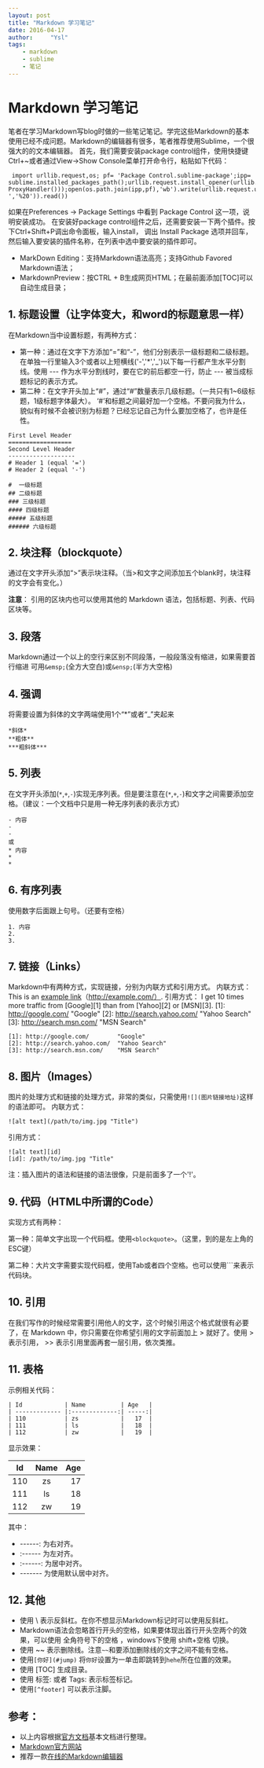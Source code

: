 ```yaml
---
layout: post
title: "Markdown 学习笔记"
date: 2016-04-17
author:     "Ysl"
tags:
    - markdown
    - sublime
    - 笔记
---
```


# Markdown 学习笔记

笔者在学习Markdown写blog时做的一些笔记笔记。学完这些Markdown的基本使用已经不成问题。Markdown的编辑器有很多，笔者推荐使用Sublime，一个很强大的的文本编辑器。
首先，我们需要安装package control组件，使用快捷键 Ctrl+~或者通过View->Show Console菜单打开命令行，粘贴如下代码：
 
	 import urllib.request,os; pf= 'Package Control.sublime-package';ipp= sublime.installed_packages_path();urllib.request.install_opener(urllib.request.build_opener(urllib.request ProxyHandler()));open(os.path.join(ipp,pf),'wb').write(urllib.request.urlopen('[http://sublime.wbond.net/(http://sublime.wbond.net/)'+pf.replace(' ','%20')).read())

如果在Preferences → Package Settings 中看到 Package Control 这一项，说明安装成功。
在安装好package control组件之后，还需要安装一下两个插件。按下Ctrl+Shift+P调出命令面板，输入install， 调出 Install Package 选项并回车，然后输入要安装的插件名称，在列表中选中要安装的插件即可。

- MarkDown Editing：支持Markdown语法高亮；支持Github Favored Markdown语法；
- MarkdownPreview：按CTRL + B生成网页HTML；在最前面添加[TOC]可以自动生成目录；

## 1. 标题设置（让字体变大，和word的标题意思一样）
<!-- 生成目录使用 [TOC] 。 -->
在Markdown当中设置标题，有两种方式：

- 第一种：通过在文字下方添加“=”和“-”，他们分别表示一级标题和二级标题。
  在单独一行里输入3个或者以上短横线('-','*','_')以下每一行都产生水平分割线。使用 --- 作为水平分割线时，要在它的前后都空一行，防止 --- 被当成标题标记的表示方式。
- 第二种：在文字开头加上“#”，通过“#”数量表示几级标题。（一共只有1~6级标题，1级标题字体最大）。
‘#’和标题之间最好加一个空格。不要问我为什么，貌似有时候不会被识别为标题？已经忘记自己为什么要加空格了，也许是任性。

<!-- # 一级标题 -->

    First Level Header
    ==================
    Second Level Header
    -------------------
    # Header 1 (equal '=')
    # Header 2 (equal '-')

    #  一级标题
    ## 二级标题
    ### 三级标题
    #### 四级标题
    ##### 五级标题
    ###### 六级标题

## 2. 块注释（blockquote）
通过在文字开头添加“>”表示块注释。（当>和文字之间添加五个blank时，块注释的文字会有变化。）

**注意**：
引用的区块内也可以使用其他的 Markdown 语法，包括标题、列表、代码区块等。

## 3. 段落
Markdown通过一个以上的空行来区别不同段落，一般段落没有缩进，如果需要首行缩进
可用`&emsp;`(全方大空白)或`&ensp;`(半方大空格)

## 4. 强调
将需要设置为斜体的文字两端使用1个“*”或者“_”夹起来

    *斜体*
    **粗体**
    ***粗斜体***  

##  5. 列表
在文字开头添加(`*`,`+`,`-`)实现无序列表。但是要注意在(`*`,`+`,`-`)和文字之间需要添加空格。（建议：一个文档中只是用一种无序列表的表示方式）

    - 内容
    - 
    - 
    或
    * 内容
    * 
    *
 
## 6. 有序列表
使用数字后面跟上句号。（还要有空格）

    1. 内容
    2. 
    3. 

## 7. 链接（Links）
Markdown中有两种方式，实现链接，分别为内联方式和引用方式。
内联方式：This is an [example link](http://example.com/)（http://example.com/）.
引用方式：
I get 10 times more traffic from [Google][1] than from [Yahoo][2] or [MSN][3]. 
[1]: http://google.com/        "Google" 
[2]: http://search.yahoo.com/  "Yahoo Search" 
[3]: http://search.msn.com/    "MSN Search"

    [1]: http://google.com/        "Google" 
    [2]: http://search.yahoo.com/  "Yahoo Search" 
    [3]: http://search.msn.com/    "MSN Search"
 
## 8. 图片（Images）
图片的处理方式和链接的处理方式，非常的类似，只需使用`![](图片链接地址)`这样的语法即可。
内联方式：

    ![alt text](/path/to/img.jpg "Title")
引用方式：

    ![alt text][id] 
    [id]: /path/to/img.jpg "Title"

<!--  -->
注：插入图片的语法和链接的语法很像，只是前面多了一个'!'。

## 9. 代码（HTML中所谓的Code）
实现方式有两种：

第一种：简单文字出现一个代码框。使用`<blockquote>`。（这里，到的是左上角的ESC键）

第二种：大片文字需要实现代码框，使用Tab或者四个空格。也可以使用```来表示代码块。

## 10. 引用
在我们写作的时候经常需要引用他人的文字，这个时候引用这个格式就很有必要了，在 Markdown 中，你只需要在你希望引用的文字前面加上 > 就好了。使用 > 表示引用， >> 表示引用里面再套一层引用，依次类推。


## 11. 表格
示例相关代码：

    | Id            | Name          | Age   |
    | ------------- |:-------------:| -----:|
    | 110           | zs            |   17  |
    | 111           | ls            |   18  |
    | 112           | zw            |   19  |

显示效果：

| Id            | Name          | Age   |
| ------------- |:-------------:| -----:|
| 110           | zs            |   17  |
| 111           | ls            |   18  |
| 112           | zw            |   19  |

其中：

- ------: 为右对齐。
- :------ 为左对齐。
- :------: 为居中对齐。
- ------- 为使用默认居中对齐。

## 12. 其他

- 使用 \ 表示反斜杠。在你不想显示Markdown标记时可以使用反斜杠。
- Markdown语法会忽略首行开头的空格，如果要体现出首行开头空两个的效果，可以使用 全角符号下的空格 ，windows下使用 shift+空格 切换。
- 使用 ~~ 表示删除线。注意``~~``和要添加删除线的文字之间不能有空格。
- 使用``[你好](#jump)`` 将`你好`设置为一单击即跳转到`hehe`所在位置的效果。
- 使用 [TOC] 生成目录。
- 使用 标签: 或者 Tags: 表示标签标记。
- 使用`[^footer]` 可以表示注脚。

## 参考： 

* 以上内容根据[官方文档](http://daringfireball.net/projects/markdown/basics)基本文档进行整理。
* [Markdown官方网站](http://daringfireball.net/projects/markdown/) 
* 推荐一款[在线的Markdown编辑器](https://stackedit.io/)